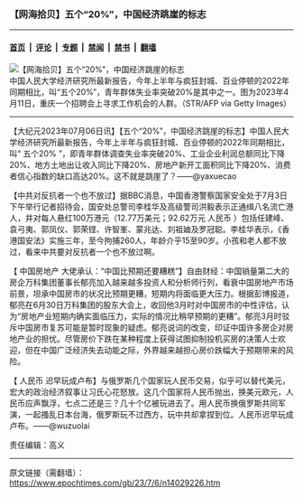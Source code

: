 ### 【网海拾贝】五个“20%”，中国经济跳崖的标志

---

#### [首页](../../../..?n14029226) &nbsp;|&nbsp; [评论](../../../../../epoch-comment?n14029226) &nbsp;|&nbsp; [专题](../../../../../epoch-special?n14029226) &nbsp;|&nbsp; [禁闻](../../../../../epoch-news?n14029226) &nbsp;|&nbsp; [禁书](../../../../../books?n14029226) &nbsp;|&nbsp; [翻墙](https://github.com/gfw-breaker/nogfw/blob/master/README.md?n14029226)


<div><img alt="【网海拾贝】五个“20%”，中国经济跳崖的标志" class="attachment-djy_600_400 size-djy_600_400 wp-post-image" src="https://i.epochtimes.com/assets/uploads/2023/04/id13973911-GettyImages-1251498029-600x400.jpg"/>
<div class="caption">
 中国人民大学经济研究所最新报告，今年上半年与疯狂封城、百业停顿的2022年同期相比，叫“五个20%”，青年群体失业率突破20%是其中之一。图为2023年4月11日，重庆一个招聘会上寻求工作机会的人群。（STR/AFP via Getty Images）
</div></div><hr/><div class="post_content" id="artbody" itemprop="articleBody">
 <!-- article content begin -->
 <p>
  【大纪元2023年07月06日讯】【五个“20%”，中国经济跳崖的标志】中国人民大学经济研究所最新报告，今年上半年与疯狂封城、百业停顿的2022年同期相比，叫“
  <ok href="https://www.epochtimes.com/gb/tag/%E4%BA%94%E4%B8%AA20.html">
   五个20%
  </ok>
  ”，即青年群体调查失业率突破20%、工业企业利润总额同比下降20%、地方土地出让收入同比下降20%、房地产新开工面积同比下降20%、消费者信心指数的缺口高达20%。这不就是跳崖了？——@yaxuecao
 </p>
 <p>
  【中共对反抗者一个也不放过】据BBC消息，中国香港警察国家安全处于7月3日下午举行记者招待会，国安处总警司李桂华及高级警司洪毅表示正通缉八名流亡港人，并对每人悬红100万港元（12.77万美元；92.62万元
  <ok href="https://www.epochtimes.com/gb/tag/%E4%BA%BA%E6%B0%91%E5%B8%81.html">
   人民币
  </ok>
  ）包括任建峰、袁弓夷、郭凤仪、郭荣铿、许智峯、蒙兆达、刘祖廸及罗冠聪。李桂华表示，《香港国安法》实施三年，至今拘捕260人，年龄介乎15至90岁。小孩和老人都不放过，看来中共要对反抗者一个也不放过啊。
 </p>
 <p>
  【
  <ok href="https://www.epochtimes.com/gb/tag/%E4%B8%AD%E5%9B%BD%E6%88%BF%E5%9C%B0%E4%BA%A7.html">
   中国房地产
  </ok>
  大佬承认：“中国比预期还要糟糕”】自由财经：中国销量第二大的房企万科集团董事长郁亮加入越来越多投资人和分析师行列，看衰中国房地产市场前景，坦承中国房市的状况比预期更糟，短期内将面临更大压力。根据彭博报道，郁亮在6月30日万科集团的股东大会上，收回他3月时对中国房市的中性评估，认为“房地产业短期内确实面临压力，实际的情况比稍早预期的更糟”。郁亮3月时驳斥中国房市复苏可能是暂时现象的疑虑。郁亮说词的改变，印证中国许多房企对房地产业的担忧。尽管房价下跌在某种程度上获得试图抑制投机买房的决策人士欢迎，但在中国广泛经济失去动能之际，外界越来越担心房价跌幅大于预期带来的风险。
 </p>
 <p>
  【
  <ok href="https://www.epochtimes.com/gb/tag/%E4%BA%BA%E6%B0%91%E5%B8%81.html">
   人民币
  </ok>
  迟早玩成卢布】与俄罗斯几个国家玩人民币交易，似乎可以替代美元，宏大的政治经济叙事让习氏心花怒放。这几个国家将人民币抛出，换美元欧元，人民币应声飘浮，七点二还是三？几十个亿被玩进去了。用人民币换俄罗斯共同军演，一起搔乱日本台海，俄罗斯玩不过西方，玩中共却拿捏到位。人民币迟早玩成卢布。——@wuzuolai
 </p>
 <p>
  责任编辑：高义
 </p>
 <!-- article content end -->
 <div id="below_article_ad">
 </div>
</div>


---

原文链接（需翻墙）：https://www.epochtimes.com/gb/23/7/6/n14029226.htm